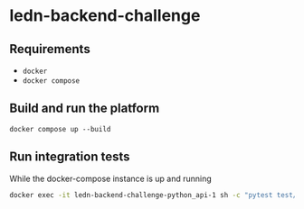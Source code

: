 # ledn-backend-challenge

## Requirements

- `docker`
- `docker compose`

## Build and run the platform

```
docker compose up --build
```

## Run integration tests

While the docker-compose instance is up and running
```bash
docker exec -it ledn-backend-challenge-python_api-1 sh -c "pytest test/test_api.py"
```
